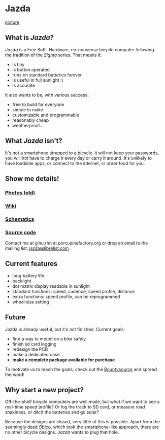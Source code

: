 Jazda
=====

[picture]

What is *Jazda*?
----------------

*Jazda* is a Free Soft- Hardware, no-nonsense bicycle computer following the tradition of the [*Sigma*](http://www.sigmasport.com/) series. That means it:

- is tiny
- is button operated
- runs on standard batteries forever
- is useful in full sunlight :)
- is accurate

It also wants to be, with various success:

- free to build for everyone
- simple to make
- customizable and programmable
- reasonably cheap
- weatherproof...

What *Jazda* isn't?
-------------------

It's not a smartphone strapped to a bicycle. it will not keep your passwords, you will not have to charge it every day or carry it around. It's unlikely to have loadable apps, or connect to the internet, or order food for you.

Show me details!
----------------

### [Photos (old)](gallery.html)

### [Wiki](https://github.com/rhn/jazda/wiki/)

### [Schematics](https://github.com/rhn/jazda/wiki/Schematics)

### [Source code](http://github.com/rhn/jazda/)

Contact me at gihu.rhn at porcupinefactory.org or drop an email to the mailing list: <jazda@librelist.com> .

Current features
----------------

- long battery life
- backlight
- dot matrix display readable in sunlight
- standard functions: speed, cadence, speed profile, distance
- extra functions: speed profile, can be reprogrammed
- wheel size setting

Future
------

Jazda is already useful, but it's not finished. Current goals:

- find a way to mount on a bike safely
- finish sd card logging
- redesign the PCB
- make a dedicated case
- **make a complete package available for purchase**

To motivate us to reach the goals, check out the [Bountysource](https://salt.bountysource.com/teams/jazda) and spread the word!

Why start a new project?
------------------------

Off-the-shelf bicycle computers are well made, but what if we want to see a real-time speed profile? Or log the track to SD card, or measure road shakiness, or ditch the batteries and go solar?

Because the designs are closed, very little of this is possible. Apart from the seemingly dead [*Obico*](https://sourceforge.net/projects/obico/), which took the smartphone-like approach, there are no other bicycle designs. *Jazda* wants to plug that hole.

[picture]:media/svtplot.JPG
